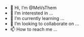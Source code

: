 - 👋 Hi, I’m @MeVsThem
- 👀 I’m interested in ...
- 🌱 I’m currently learning ...
- 💞️ I’m looking to collaborate on ...
- 📫 How to reach me ...

<!---
MeVsThem/MeVsThem is a ✨ special ✨ repository because its `README.md` (this file) appears on your GitHub profile.
You can click the Preview link to take a look at your changes.
--->
